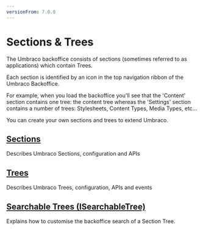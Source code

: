 ```yaml
---
versionFrom: 7.0.0
---
```


# Sections & Trees

The Umbraco backoffice consists of sections (sometimes referred to as applications) which contain Trees. 

Each section is identified by an icon in the top navigation ribbon of the Umbraco Backoffice.

For example, when you load the backoffice you'll see that the 'Content' section contains one tree: the content tree whereas the 'Settings' section contains a number of trees: Stylesheets, Content Types, Media Types, etc...

You can create your own sections and trees to extend Umbraco.

## [Sections](sections.md)

Describes Umbraco Sections, configuration and APIs

## [Trees](trees.md)

Describes Umbraco Trees, configuration, APIs and events

## [Searchable Trees (ISearchableTree)](Searchable-Trees)

Explains how to customise the backoffice search of a Section Tree.
